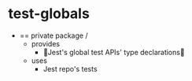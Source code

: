 # test-globals

* == private package /
  * provides
    * 👀Jest's global test APIs' type declarations👀
  * uses
    * Jest repo's tests 
